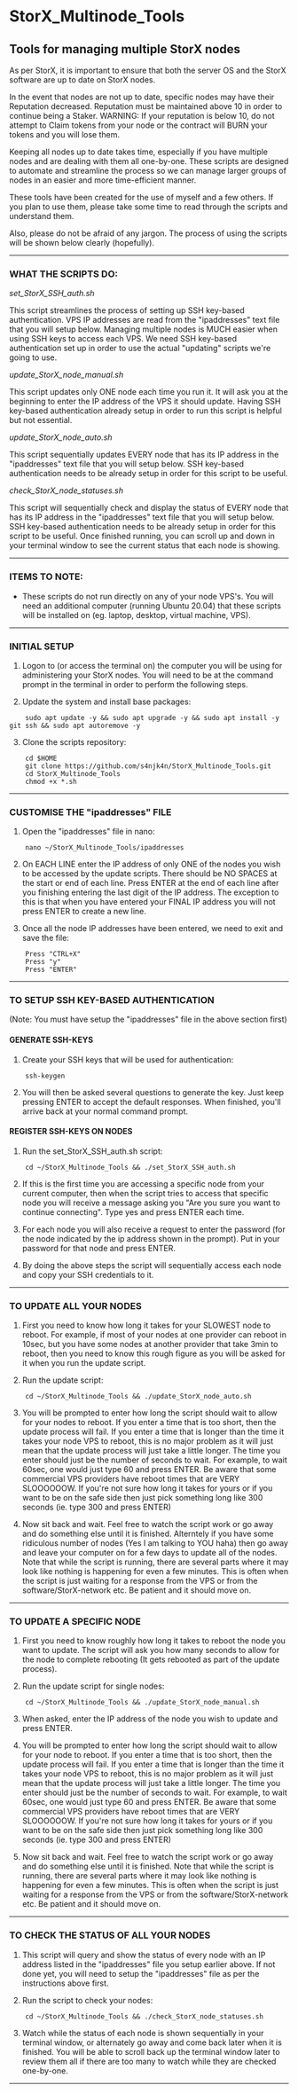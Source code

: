 # StorX_Multinode_Tools
## Tools for managing multiple StorX nodes



As per StorX, it is important to ensure that both the server OS and the StorX software are up to date on StorX nodes. 

In the event that nodes are not up to date, specific nodes may have their Reputation decreased. Reputation must be maintained above 10 in order to
continue being a Staker. WARNING: If your reputation is below 10, do not attempt to Claim tokens from your node or the contract will BURN your tokens
and you will lose them.

Keeping all nodes up to date takes time, especially if you have multiple nodes and are dealing with them all one-by-one. These scripts are designed
to automate and streamline the process so we can manage larger groups of nodes in an easier and more time-efficient manner.

These tools have been created for the use of myself and a few others. If you plan to use them, please take some time to read through the scripts and
understand them.

Also, please do not be afraid of any jargon. The process of using the scripts will be shown below clearly (hopefully).

---

### WHAT THE SCRIPTS DO:


_set_StorX_SSH_auth.sh_

This script streamlines the process of setting up SSH key-based authentication. VPS IP addresses are read from the "ipaddresses" text file that you
will setup below. Managing multiple nodes is MUCH easier when using SSH keys to access each VPS. We need SSH key-based authentication set up in order
to use the actual "updating" scripts we're going to use.


_update_StorX_node_manual.sh_

This script updates only ONE node each time you run it. It will ask you at the beginning to enter the IP address of the VPS it should update. Having
SSH key-based authentication already setup in order to run this script is helpful but not essential.


_update_StorX_node_auto.sh_

This script sequentially updates EVERY node that has its IP address in the "ipaddresses" text file that you will setup below. SSH key-based
authentication needs to be already setup in order for this script to be useful.


_check_StorX_node_statuses.sh_

This script will sequentially check and display the status of EVERY node that has its IP address in the "ipaddresses" text file that you will setup
below. SSH key-based authentication needs to be already setup in order for this script to be useful. Once finished running, you can scroll up and down
in your terminal window to see the current status that each node is showing.

---

### ITEMS TO NOTE:

* These scripts do not run directly on any of your node VPS's. You will need an additional computer (running Ubuntu 20.04) that these scripts will be
  installed on (eg. laptop, desktop, virtual machine, VPS).

---

### INITIAL SETUP

1. Logon to (or access the terminal on) the computer you will be using for administering your StorX nodes. You will need to be at the command prompt
   in the terminal in order to perform the following steps.

2. Update the system and install base packages:

```
    sudo apt update -y && sudo apt upgrade -y && sudo apt install -y git ssh && sudo apt autoremove -y
```

3. Clone the scripts repository:

```
    cd $HOME    
    git clone https://github.com/s4njk4n/StorX_Multinode_Tools.git
    cd StorX_Multinode_Tools
    chmod +x *.sh
```

---

### CUSTOMISE THE "ipaddresses" FILE

1. Open the "ipaddresses" file in nano:

```
    nano ~/StorX_Multinode_Tools/ipaddresses
```

2. On EACH LINE enter the IP address of only ONE of the nodes you wish to be accessed by the update scripts. There should be NO SPACES at the start
   or end of each line. Press ENTER at the end of each line after you finishing entering the last digit of the IP address. The exception to this is
   that when you have entered your FINAL IP address you will not press ENTER to create a new line.

3. Once all the node IP addresses have been entered, we need to exit and save the file:

```
    Press "CTRL+X" 
    Press "y"
    Press "ENTER"
```

---

### TO SETUP SSH KEY-BASED AUTHENTICATION

(Note: You must have setup the "ipaddresses" file in the above section first)


#### GENERATE SSH-KEYS 

1. Create your SSH keys that will be used for authentication:

```
    ssh-keygen
```

2. You will then be asked several questions to generate the key. Just keep pressing ENTER to accept the default responses. When finished, you'll
   arrive back at your normal command prompt.


#### REGISTER SSH-KEYS ON NODES

1. Run the set_StorX_SSH_auth.sh script:

```
    cd ~/StorX_Multinode_Tools && ./set_StorX_SSH_auth.sh
```

2. If this is the first time you are accessing a specific node from your current computer, then when the script tries to access that specific
   node you will receive a message asking you "Are you sure you want to continue connecting". Type yes and press ENTER each time.

3. For each node you will also receive a request to enter the password (for the node indicated by the ip address shown in the prompt). Put in
   your password for that node and press ENTER.

4. By doing the above steps the script will sequentially access each node and copy your SSH credentials to it.

---

### TO UPDATE ALL YOUR NODES

1. First you need to know how long it takes for your SLOWEST node to reboot. For example, if most of your nodes at one provider can reboot in
   10sec, but you have some nodes at another provider that take 3min to reboot, then you need to know this rough figure as you will be asked
   for it when you run the update script.

2. Run the update script:

```
    cd ~/StorX_Multinode_Tools && ./update_StorX_node_auto.sh
```

3. You will be prompted to enter how long the script should wait to allow for your nodes to reboot. If you enter a time that is too short, then
   the update process will fail. If you enter a time that is longer than the time it takes your node VPS to reboot, this is no major problem as
   it will just mean that the update process will just take a little longer. The time you enter should just be the number of seconds to wait. 
   For example, to wait 60sec, one would just type 60 and press ENTER. Be aware that some commercial VPS providers have reboot times that are
   VERY SLOOOOOOW. If you're not sure how long it takes for yours or if you want to be on the safe side then just pick something long like
   300 seconds (ie. type 300 and press ENTER)

4. Now sit back and wait. Feel free to watch the script work or go away and do something else until it is finished. Alterntely if you have some
   ridiculous number of nodes (Yes I am talking to YOU haha) then go away and leave your computer on for a few days to update all of the nodes.
   Note that while the script is running, there are several parts where it may look like nothing is happening for even a few minutes. This is
   often when the script is just waiting for a response from the VPS or from the software/StorX-network etc. Be patient and it should move on.

---

### TO UPDATE A SPECIFIC NODE

1. First you need to know roughly how long it takes to reboot the node you want to update. The script will ask you how many seconds to allow for
   the node to complete rebooting (It gets rebooted as part of the update process).

2. Run the update script for single nodes:

```
    cd ~/StorX_Multinode_Tools && ./update_StorX_node_manual.sh
```

3. When asked, enter the IP address of the node you wish to update and press ENTER.

4. You will be prompted to enter how long the script should wait to allow for your node to reboot. If you enter a time that is too short, then
   the update process will fail. If you enter a time that is longer than the time it takes your node VPS to reboot, this is no major problem as
   it will just mean that the update process will just take a little longer. The time you enter should just be the number of seconds to wait.
   For example, to wait 60sec, one would just type 60 and press ENTER. Be aware that some commercial VPS providers have reboot times that are
   VERY SLOOOOOOW. If you're not sure how long it takes for yours or if you want to be on the safe side then just pick something long like
   300 seconds (ie. type 300 and press ENTER)

5. Now sit back and wait. Feel free to watch the script work or go away and do something else until it is finished. Note that while the script is
   running, there are several parts where it may look like nothing is happening for even a few minutes. This is often when the script is just
   waiting for a response from the VPS or from the software/StorX-network etc. Be patient and it should move on.

---

### TO CHECK THE STATUS OF ALL YOUR NODES

1. This script will query and show the status of every node with an IP address listed in the "ipaddresses" file you setup earlier above. If not
   done yet, you will need to setup the "ipaddresses" file as per the instructions above first.

2. Run the script to check your nodes:

```
    cd ~/StorX_Multinode_Tools && ./check_StorX_node_statuses.sh
```

3. Watch while the status of each node is shown sequentially in your terminal window, or alternately go away and come back later when it is finished.
   You will be able to scroll back up the terminal window later to review them all if there are too many to watch while they are checked one-by-one.

---
